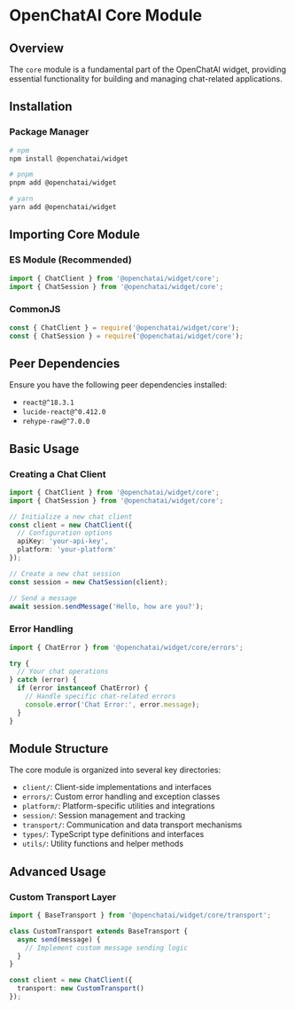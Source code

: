 # OpenChatAI Core Module

## Overview
The `core` module is a fundamental part of the OpenChatAI widget, providing essential functionality for building and managing chat-related applications.

## Installation

### Package Manager

```bash
# npm
npm install @openchatai/widget

# pnpm
pnpm add @openchatai/widget

# yarn
yarn add @openchatai/widget
```

## Importing Core Module

### ES Module (Recommended)
```typescript
import { ChatClient } from '@openchatai/widget/core';
import { ChatSession } from '@openchatai/widget/core';
```

### CommonJS
```javascript
const { ChatClient } = require('@openchatai/widget/core');
const { ChatSession } = require('@openchatai/widget/core');
```

## Peer Dependencies
Ensure you have the following peer dependencies installed:

- `react@^18.3.1`
- `lucide-react@^0.412.0`
- `rehype-raw@^7.0.0`

## Basic Usage

### Creating a Chat Client

```typescript
import { ChatClient } from '@openchatai/widget/core';
import { ChatSession } from '@openchatai/widget/core';

// Initialize a new chat client
const client = new ChatClient({
  // Configuration options
  apiKey: 'your-api-key',
  platform: 'your-platform'
});

// Create a new chat session
const session = new ChatSession(client);

// Send a message
await session.sendMessage('Hello, how are you?');
```

### Error Handling

```typescript
import { ChatError } from '@openchatai/widget/core/errors';

try {
  // Your chat operations
} catch (error) {
  if (error instanceof ChatError) {
    // Handle specific chat-related errors
    console.error('Chat Error:', error.message);
  }
}
```

## Module Structure
The core module is organized into several key directories:

- `client/`: Client-side implementations and interfaces
- `errors/`: Custom error handling and exception classes
- `platform/`: Platform-specific utilities and integrations
- `session/`: Session management and tracking
- `transport/`: Communication and data transport mechanisms
- `types/`: TypeScript type definitions and interfaces
- `utils/`: Utility functions and helper methods

## Advanced Usage

### Custom Transport Layer

```typescript
import { BaseTransport } from '@openchatai/widget/core/transport';

class CustomTransport extends BaseTransport {
  async send(message) {
    // Implement custom message sending logic
  }
}

const client = new ChatClient({
  transport: new CustomTransport()
});
```
